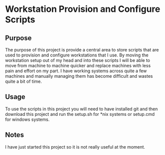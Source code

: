 # Workstation Provision and Configure Scripts

## Purpose
The purpose of this project is provide a central area to store scripts that are used to provision and configure workstations that I use. By moving the workstation setup out of my head and into these scripts I will be able to move from machine to machine quicker and replace machines with less pain and effort on my part. I have working systems across quite a few machines and manually managing them has become difficult and wastes quite a bit of time.

## Usage
To use the scripts in this project you will need to have installed git and then download this project and run the setup.sh for *nix systems or setup.cmd for windows systems.

## Notes
I have just started this project so it is not really useful at the moment.
